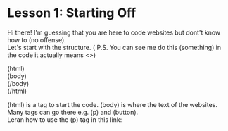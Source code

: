 # Lesson 1: Starting Off

Hi there! I'm guessing that you are here to code websites but dont't know how to (no offense). <br>
Let's start with the structure. ( P.S. You can see me do this (something) in the code it actually means <>)

(html) <br>
 (body) <br>
 (/body) <br>
(/html)  <br>

(html) is a tag to start the code. (body) is where the text of the websites. Many tags can go there e.g. (p) and (button). <br>
Leran how to use the (p) tag in this link:

